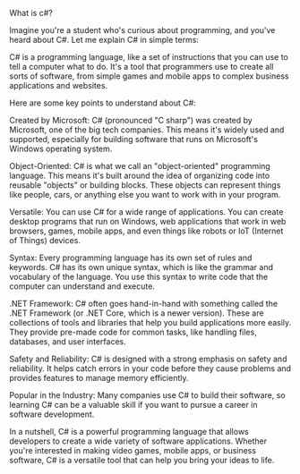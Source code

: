 What is c#?

Imagine you're a student who's curious about programming, and you've heard about C#. Let me explain C# in simple terms:

C# is a programming language, like a set of instructions that you can use to tell a computer what to do. It's a tool that programmers use to create all sorts of software, from simple games and mobile apps to complex business applications and websites.

Here are some key points to understand about C#:

Created by Microsoft: C# (pronounced "C sharp") was created by Microsoft, one of the big tech companies. This means it's widely used and supported, especially for building software that runs on Microsoft's Windows operating system.

Object-Oriented: C# is what we call an "object-oriented" programming language. This means it's built around the idea of organizing code into reusable "objects" or building blocks. These objects can represent things like people, cars, or anything else you want to work with in your program.

Versatile: You can use C# for a wide range of applications. You can create desktop programs that run on Windows, web applications that work in web browsers, games, mobile apps, and even things like robots or IoT (Internet of Things) devices.

Syntax: Every programming language has its own set of rules and keywords. C# has its own unique syntax, which is like the grammar and vocabulary of the language. You use this syntax to write code that the computer can understand and execute.

.NET Framework: C# often goes hand-in-hand with something called the .NET Framework (or .NET Core, which is a newer version). These are collections of tools and libraries that help you build applications more easily. They provide pre-made code for common tasks, like handling files, databases, and user interfaces.

Safety and Reliability: C# is designed with a strong emphasis on safety and reliability. It helps catch errors in your code before they cause problems and provides features to manage memory efficiently.

Popular in the Industry: Many companies use C# to build their software, so learning C# can be a valuable skill if you want to pursue a career in software development.

In a nutshell, C# is a powerful programming language that allows developers to create a wide variety of software applications. Whether you're interested in making video games, mobile apps, or business software, C# is a versatile tool that can help you bring your ideas to life.




